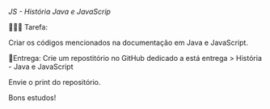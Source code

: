 *JS - História Java e JavaScrip*

🎯👨‍💻 Tarefa:

Criar os códigos mencionados na documentação em Java e JavaScript.

🎯Entrega: Crie um repostitório no GitHub dedicado a está entrega > História - Java e JavaScript

Envie o print do repositório.

Bons estudos!

 
